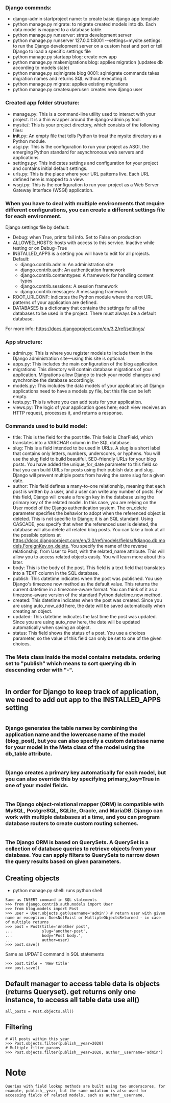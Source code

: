### Django commnds:
- django-admin startproject name: to create basic django app template
- python manage.py migrate: to migrate created models into db. Each data model is mapped to a database table.
- python manage.py runserver: strats development server
- python manage.py runserver 127.0.0.1:8001 --settings=mysite.settings: to run the Django development server on a custom host and port or tell Django to load a specific settings file
- python manage.py startapp blog: create new app
- python manage.py makemigrations blog: applies migration (updates db according to models state)
- python manage.py sqlmigrate blog 0001: sqlmigrate commands takes migration names and returns SQL without executing it.
- python manage.py migrate: applies existing migrations
- python manage.py createsuperuser: creates new django user

### Created app folder structure:
- manage.py: This is a command-line utility used to interact with your project. It is a thin wrapper around the django-admin.py tool.
- mysite/: This is your project directory, which consists of the following files:
- __init__.py: An empty file that tells Python to treat the mysite directory as a Python module.
- asgi.py: This is the configuration to run your project as ASGI, the emerging Python standard for asynchronous web servers and applications.
- settings.py: This indicates settings and configuration for your project and contains initial default settings.
- urls.py: This is the place where your URL patterns live. Each URL defined here is mapped to a view.
- wsgi.py: This is the configuration to run your project as a Web Server Gateway Interface (WSGI) application.


### When you have to deal with multiple environments that require different configurations, you can create a different settings file for each environment.


Django settings file by default:
- Debug: when True, prints fail info. Set to False on production
- ALLOWED_HOSTS: hosts with access to this service. Inactive while testing or on Debug=True
- INSTALLED_APPS is a setting you will have to edit for all projects. Default:
    - django.contrib.admin: An administration site
    - django.contrib.auth: An authentication framework
    - django.contrib.contenttypes: A framework for handling content types
    - django.contrib.sessions: A session framework
    - django.contrib.messages: A messaging framework
- ROOT_URLCONF: indicates the Python module where the root URL patterns of your application are defined.
- DATABASES is a dictionary that contains the settings for all the databases to be used in the project. There must always be a default database.

For more info: https://docs.djangoproject.com/en/3.2/ref/settings/

### App structure:
- admin.py: This is where you register models to include them in the Django administration site—using this site is optional.
- apps.py: This includes the main configuration of the blog application.
- migrations: This directory will contain database migrations of your application. Migrations allow Django to track your model changes and synchronize the database accordingly.
- models.py: This includes the data models of your application; all Django applications need to have a models.py file, but this file can be left empty.
- tests.py: This is where you can add tests for your application.
- views.py: The logic of your application goes here; each view receives an HTTP request, processes it, and returns a response.

### Commands used to build model:
- title: This is the field for the post title. This field is CharField, which translates into a VARCHAR column in the SQL database.
- slug: This is a field intended to be used in URLs. A slug is a short label that contains only letters, numbers, underscores, or hyphens. You will use the slug field to build beautiful, SEO-friendly URLs for your blog posts. You have added the unique_for_date parameter to this field so that you can build URLs for posts using their publish date and slug. Django will prevent multiple posts from having the same slug for a given date.
- author: This field defines a many-to-one relationship, meaning that each post is written by a user, and a user can write any number of posts. For this field, Django will create a foreign key in the database using the primary key of the related model. In this case, you are relying on the User model of the Django authentication system. The on_delete parameter specifies the behavior to adopt when the referenced object is deleted. This is not specific to Django; it is an SQL standard. Using CASCADE, you specify that when the referenced user is deleted, the database will also delete all related blog posts. You can take a look at all the possible options at https://docs.djangoproject.com/en/3.0/ref/models/fields/#django.db.models.ForeignKey.on_delete. You specify the name of the reverse relationship, from User to Post, with the related_name attribute. This will allow you to access related objects easily. You will learn more about this later.
- body: This is the body of the post. This field is a text field that translates into a TEXT column in the SQL database.
- publish: This datetime indicates when the post was published. You use Django's timezone now method as the default value. This returns the current datetime in a timezone-aware format. You can think of it as a timezone-aware version of the standard Python datetime.now method.
- created: This datetime indicates when the post was created. Since you are using auto_now_add here, the date will be saved automatically when creating an object.
- updated: This datetime indicates the last time the post was updated. Since you are using auto_now here, the date will be updated automatically when saving an object.
- status: This field shows the status of a post. You use a choices parameter, so the value of this field can only be set to one of the given choices.


### The Meta class inside the model contains metadata. ordering set to "publish" which means to sort querying db in descending order with "-".
```
```
## In order for Django to keep track of application, we need to add out app to the INSTALLED_APPS setting
```
```
### Django generates the table names by combining the application name and the lowercase name of the model (blog_post), but you can also specify a custom database name for your model in the Meta class of the model using the db_table attribute.
```
```
### Django creates a primary key automatically for each model, but you can also override this by specifying primary_key=True in one of your model fields.
```
```
### The Django object-relational mapper (ORM) is compatible with MySQL, PostgreSQL, SQLite, Oracle, and MariaDB. Django can work with multiple databases at a time, and you can program database routers to create custom routing schemes.
```
```
### The Django ORM is based on QuerySets. A QuerySet is a collection of database queries to retrieve objects from your database. You can apply filters to QuerySets to narrow down the query results based on given parameters.

## Creating objects
- python manage.py shell: runs python shell 
```
Same as INSERT command in SQL statements
>>> from django.contrib.auth.models import User
>>> from blog.models import Post
>>> user = User.objects.get(username='admin') # return user with given name or exception: DoesNotExist or MultipleObjectsReturned - in case of multiple returns
>>> post = Post(title='Another post',
...             slug='another-post',
...             body='Post body.',
...             author=user)
>>> post.save()
```
Same as UPDATE command in SQL statements
```
>>> post.title = 'New title'
>>> post.save()
```
## Default manager to access table data is __objects__ (returns Queryset). get returns only one instance, to access all table data use __all()__
```
all_posts = Post.objects.all()
```
## Filtering
```
# All posts within this year
>>> Post.objects.filter(publish__year=2020)
# Multiple filter params 
>>> Post.objects.filter(publish__year=2020, author__username='admin')
```
# Note
```
Queries with field lookup methods are built using two underscores, for example, publish__year, but the same notation is also used for accessing fields of related models, such as author__username.
```









